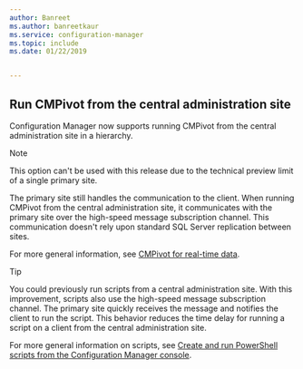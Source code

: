 ```yaml
---
author: Banreet
ms.author: banreetkaur
ms.service: configuration-manager
ms.topic: include
ms.date: 01/22/2019


---
```


## <a name="bkmk_cmpivot"></a> Run CMPivot from the central administration site
<!--3610960-->

Configuration Manager now supports running CMPivot from the central administration site in a hierarchy. 

> [!Note]  
> This option can't be used with this release due to the technical preview limit of a single primary site.  

The primary site still handles the communication to the client. When running CMPivot from the central administration site, it communicates with the primary site over the high-speed message subscription channel. This communication doesn't rely upon standard SQL Server replication between sites. 

For more general information, see [CMPivot for real-time data](../../../../servers/manage/cmpivot.md).

> [!Tip]  
> You could previously run scripts from a central administration site. With this improvement, scripts also use the high-speed message subscription channel. The primary site quickly receives the message and notifies the client to run the script. This behavior reduces the time delay for running a script on a client from the central administration site.  
> 
> For more general information on scripts, see [Create and run PowerShell scripts from the Configuration Manager console](../../../../../apps/deploy-use/create-deploy-scripts.md).  

